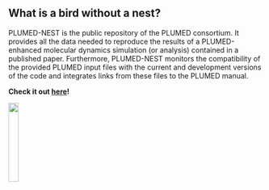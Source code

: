 What is a bird without a nest?
-----------------------------

PLUMED-NEST is the public repository of the PLUMED consortium. It provides all the data needed to reproduce the results of a PLUMED-enhanced molecular dynamics simulation (or analysis) contained in a published paper. Furthermore, PLUMED-NEST monitors the compatibility of the provided PLUMED input files with the current and development versions of the code and integrates links from these files to the PLUMED manual.

**Check it out [here](http://www.plumed-nest.org)!**

<a class="site-title" href="http://www.plumed-nest.org"><img width="20%" src="nest.png"></a>

